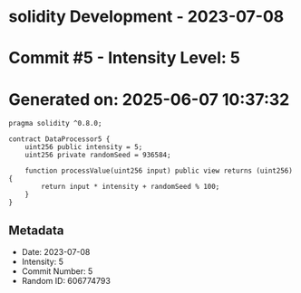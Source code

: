 ﻿# solidity Development - 2023-07-08
# Commit #5 - Intensity Level: 5
# Generated on: 2025-06-07 10:37:32
```solidity
pragma solidity ^0.8.0;

contract DataProcessor5 {
    uint256 public intensity = 5;
    uint256 private randomSeed = 936584;

    function processValue(uint256 input) public view returns (uint256) {
        return input * intensity + randomSeed % 100;
    }
}
```
## Metadata
- Date: 2023-07-08
- Intensity: 5
- Commit Number: 5
- Random ID: 606774793
